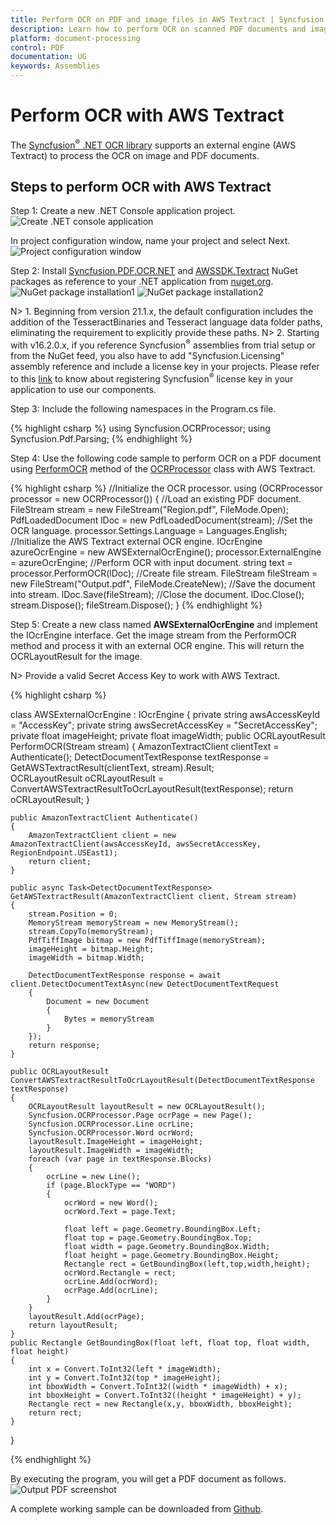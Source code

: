 ```yaml
---
title: Perform OCR on PDF and image files in AWS Textract | Syncfusion
description: Learn how to perform OCR on scanned PDF documents and images in AWS Textract using Syncfusion .NET OCR library. 
platform: document-processing
control: PDF
documentation: UG
keywords: Assemblies
--- 
```


# Perform OCR with AWS Textract 

The [Syncfusion<sup>&reg;</sup> .NET OCR library](https://www.syncfusion.com/document-processing/pdf-framework/net/pdf-library/ocr-process) supports an external engine (AWS Textract) to process the OCR on image and PDF documents. 

## Steps to perform OCR with AWS Textract 

Step 1: Create a new .NET Console application project. 
![Create .NET console application](OCR-Images/NET-sample-creation-step1.png)

In project configuration window, name your project and select Next. 
![Project configuration window](OCR-Images/NET-sample-creation-step2.png)

Step 2: Install [Syncfusion.PDF.OCR.NET](https://www.nuget.org/packages/Syncfusion.PDF.OCR.NET) and [AWSSDK.Textract](https://www.nuget.org/packages/AWSSDK.Textract) NuGet packages as reference to your .NET application from [nuget.org](https://www.nuget.org/). 
![NuGet package installation1](OCR-Images/NET-sample-creation-step3.png)
![NuGet package installation2](OCR-Images/NET-sample-creation-step4.png)

N> 1. Beginning from version 21.1.x, the default configuration includes the addition of the TesseractBinaries and Tesseract language data folder paths, eliminating the requirement to explicitly provide these paths.
N> 2. Starting with v16.2.0.x, if you reference Syncfusion<sup>&reg;</sup> assemblies from trial setup or from the NuGet feed, you also have to add "Syncfusion.Licensing" assembly reference and include a license key in your projects. Please refer to this [link](https://help.syncfusion.com/common/essential-studio/licensing/overview) to know about registering Syncfusion<sup>&reg;</sup> license key in your application to use our components.

Step 3: Include the following namespaces in the Program.cs file. 

{% highlight csharp %}
using Syncfusion.OCRProcessor;
using Syncfusion.Pdf.Parsing;
{% endhighlight %}

Step 4: Use the following code sample to perform OCR on a PDF document using [PerformOCR](https://help.syncfusion.com/cr/document-processing/Syncfusion.OCRProcessor.OCRProcessor.html#Syncfusion_OCRProcessor_OCRProcessor_PerformOCR_Syncfusion_Pdf_Parsing_PdfLoadedDocument_System_String_) method of the [OCRProcessor](https://help.syncfusion.com/cr/document-processing/Syncfusion.OCRProcessor.OCRProcessor.html) class with AWS Textract.

{% highlight csharp %}
//Initialize the OCR processor.
using (OCRProcessor processor = new OCRProcessor())
{
    //Load an existing PDF document.
    FileStream stream = new FileStream("Region.pdf", FileMode.Open);
    PdfLoadedDocument lDoc = new PdfLoadedDocument(stream);
    //Set the OCR language.
    processor.Settings.Language = Languages.English;
    //Initialize the AWS Textract external OCR engine.
    IOcrEngine azureOcrEngine = new AWSExternalOcrEngine();
    processor.ExternalEngine = azureOcrEngine;
    //Perform OCR with input document.
    string text = processor.PerformOCR(lDoc);
    //Create file stream.
    FileStream fileStream = new FileStream("Output.pdf", FileMode.CreateNew);
    //Save the document into stream.
    lDoc.Save(fileStream);
    //Close the document.
    lDoc.Close();
    stream.Dispose();
    fileStream.Dispose();
}
{% endhighlight %}

Step 5: Create a new class named <b>AWSExternalOcrEngine</b> and implement the IOcrEngine interface. Get the image stream from the PerformOCR method and process it with an external OCR engine. This will return the OCRLayoutResult for the image.

N> Provide a valid Secret Access Key to work with AWS Textract. 

{% highlight csharp %}

class AWSExternalOcrEngine : IOcrEngine
{
    private string awsAccessKeyId = "AccessKey";
    private string awsSecretAccessKey = "SecretAccessKey";
    private float imageHeight;
    private float imageWidth;
    public OCRLayoutResult PerformOCR(Stream stream)
    {
        AmazonTextractClient clientText = Authenticate();
        DetectDocumentTextResponse textResponse = GetAWSTextractResult(clientText, stream).Result;         
        OCRLayoutResult oCRLayoutResult = ConvertAWSTextractResultToOcrLayoutResult(textResponse);
        return oCRLayoutResult;
    }

    public AmazonTextractClient Authenticate()
    {
        AmazonTextractClient client = new AmazonTextractClient(awsAccessKeyId, awsSecretAccessKey, RegionEndpoint.USEast1);
        return client;
    }
    
    public async Task<DetectDocumentTextResponse> GetAWSTextractResult(AmazonTextractClient client, Stream stream)
    {
        stream.Position = 0;
        MemoryStream memoryStream = new MemoryStream();
        stream.CopyTo(memoryStream);
        PdfTiffImage bitmap = new PdfTiffImage(memoryStream);
        imageHeight = bitmap.Height;
        imageWidth = bitmap.Width;

        DetectDocumentTextResponse response = await client.DetectDocumentTextAsync(new DetectDocumentTextRequest
        {
            Document = new Document
            {
                Bytes = memoryStream
            }
        });
        return response;
    }
    
    public OCRLayoutResult ConvertAWSTextractResultToOcrLayoutResult(DetectDocumentTextResponse textResponse)
    {
        OCRLayoutResult layoutResult = new OCRLayoutResult();
        Syncfusion.OCRProcessor.Page ocrPage = new Page();
        Syncfusion.OCRProcessor.Line ocrLine;
        Syncfusion.OCRProcessor.Word ocrWord;
        layoutResult.ImageHeight = imageHeight;
        layoutResult.ImageWidth = imageWidth;
        foreach (var page in textResponse.Blocks)
        {                   
            ocrLine = new Line();
            if (page.BlockType == "WORD")
            {
                ocrWord = new Word();
                ocrWord.Text = page.Text;
                
                float left = page.Geometry.BoundingBox.Left;
                float top = page.Geometry.BoundingBox.Top;
                float width = page.Geometry.BoundingBox.Width;
                float height = page.Geometry.BoundingBox.Height;
                Rectangle rect = GetBoundingBox(left,top,width,height);
                ocrWord.Rectangle = rect;
                ocrLine.Add(ocrWord);
                ocrPage.Add(ocrLine);
            }               
        }
        layoutResult.Add(ocrPage);
        return layoutResult;
    }
    public Rectangle GetBoundingBox(float left, float top, float width, float height)
    {
        int x = Convert.ToInt32(left * imageWidth);
        int y = Convert.ToInt32(top * imageHeight);
        int bboxWidth = Convert.ToInt32((width * imageWidth) + x);
        int bboxHeight = Convert.ToInt32((height * imageHeight) + y);
        Rectangle rect = new Rectangle(x,y, bboxWidth, bboxHeight);
        return rect;
    }
}

{% endhighlight %}

By executing the program, you will get a PDF document as follows. 
![Output PDF screenshot](OCR-Images/Output.png)

A complete working sample can be downloaded from [Github](https://github.com/SyncfusionExamples/OCR-csharp-examples/tree/master/AWS%20Textract).


